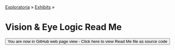 [Exploratoria]( http://exploratoria.github.io ) &raquo; [Exhibits]( http://exploratoria.github.io/exhibits/ ) &raquo;

Vision & Eye Logic Read Me
====

<span style="display: none"> [You are now in GitHub source code view - Click here to view Read Me file as a web page]( http://exploratoria.github.io/exhibits/vision/index.html 'View file as a web page' ) </span>
<input type=button value="You are now in GitHub web page view - Click here to view Read Me file as source code" onclick="window.location.href='https://github.com/exploratoria/exploratoria.github.io/tree/master/exhibits/vision/'" />


